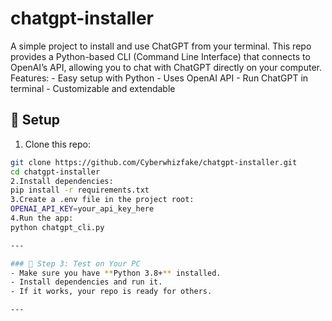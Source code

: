 # chatgpt-installer
A simple project to install and use ChatGPT from your terminal.   This repo provides a Python-based CLI (Command Line Interface) that connects to OpenAI’s API,   allowing you to chat with ChatGPT directly on your computer.    Features: - Easy setup with Python - Uses OpenAI API - Run ChatGPT in terminal - Customizable and extendable


## 🚀 Setup
 1. Clone this repo:
   ```bash
   git clone https://github.com/Cyberwhizfake/chatgpt-installer.git
   cd chatgpt-installer
 2.Install dependencies:
   pip install -r requirements.txt
 3.Create a .env file in the project root:
   OPENAI_API_KEY=your_api_key_here
 4.Run the app:
   python chatgpt_cli.py

---

### 🔹 Step 3: Test on Your PC
- Make sure you have **Python 3.8+** installed.  
- Install dependencies and run it.  
- If it works, your repo is ready for others.  

---
